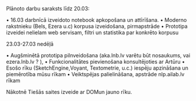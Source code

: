    Plānoto darbu saraksts līdz 20.03:

•	16.03 darbnīcā izveidoto notebook apkopošana un attīrīšana.
•	Moderno rakstnieku (Bels, Ezera u.c) korpusa izveidošana, pirmapstrāde
•	Prototipa izveidei nelielam web servisam, filtri un statistika par konkrēto korpusu


23.03-27.03  nedēļā

•	Augšminētā prototipa pilnveidošana (aka.lnb.lv varētu būt nosaukums, vai ezera.lnb.lv ? ),
•	Funkcionalitātes pievienošana konsultējoties ar Artūru
•	Esošo rīku (SketchEngine,Voyant, Textometrie, u.c.) iespēju apzināšana un piemērotība mūsu rīkam
•	Veiktspējas palielināšana, apstrāde nlp.ailab.lv rīkam

Nākotnē
Tiešās saites izveide ar DOMun jauno rīku.
